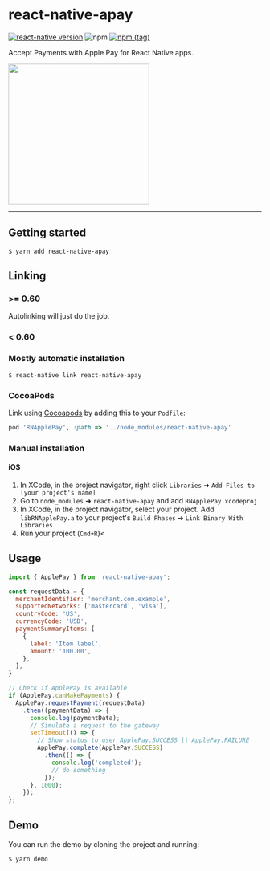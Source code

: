 
# react-native-apay
[![react-native version](https://img.shields.io/badge/react--native-0.41-0ba7d3.svg?style=flat-square)](https://github.com/facebook/react-native/releases/tag/v0.41.0)
![npm](https://img.shields.io/npm/dw/react-native-apay.svg?style=flat-square)
[![npm (tag)](https://img.shields.io/npm/v/react-native-apay/latest.svg?style=flat-square)](https://github.com/garyi-inmanage/react-native-apay/tree/master)

Accept Payments with Apple Pay for React Native apps.

<div>
<img width="280px" src="simulator.gif" />
</div>

---

## Getting started

`$ yarn add react-native-apay`

## Linking 

### >= 0.60

Autolinking will just do the job.

### < 0.60

### Mostly automatic installation

`$ react-native link react-native-apay`

### CocoaPods

Link using [Cocoapods](https://cocoapods.org) by adding this to your `Podfile`:

```ruby
pod 'RNApplePay', :path => '../node_modules/react-native-apay'
```

### Manual installation


#### iOS

1. In XCode, in the project navigator, right click `Libraries` ➜ `Add Files to [your project's name]`
2. Go to `node_modules` ➜ `react-native-apay` and add `RNApplePay.xcodeproj`
3. In XCode, in the project navigator, select your project. Add `libRNApplePay.a` to your project's `Build Phases` ➜ `Link Binary With Libraries`
4. Run your project (`Cmd+R`)<


## Usage
```javascript
import { ApplePay } from 'react-native-apay';

const requestData = {
  merchantIdentifier: 'merchant.com.example',
  supportedNetworks: ['mastercard', 'visa'],
  countryCode: 'US',
  currencyCode: 'USD',
  paymentSummaryItems: [
    {
      label: 'Item label',
      amount: '100.00',
    },
  ],
}

// Check if ApplePay is available
if (ApplePay.canMakePayments) {
  ApplePay.requestPayment(requestData)
    .then((paymentData) => {
      console.log(paymentData);
      // Simulate a request to the gateway
      setTimeout(() => {
        // Show status to user ApplePay.SUCCESS || ApplePay.FAILURE
        ApplePay.complete(ApplePay.SUCCESS)
          .then(() => {
            console.log('completed');
            // do something
          });
      }, 1000);
    });
};
```

## Demo
You can run the demo by cloning the project and running:

`$ yarn demo`
